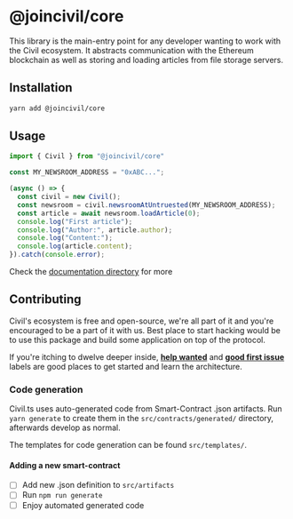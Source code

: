 # @joincivil/core

This library is the main-entry point for any developer wanting to work with the Civil ecosystem. It abstracts communication with the Ethereum blockchain as well as storing and loading articles from file storage servers.

## Installation

```bash
yarn add @joincivil/core
```

## Usage

```typescript
import { Civil } from "@joincivil/core"

const MY_NEWSROOM_ADDRESS = "0xABC...";

(async () => {
  const civil = new Civil();
  const newsroom = civil.newsroomAtUntruested(MY_NEWSROOM_ADDRESS);
  const article = await newsroom.loadArticle(0);
  console.log("First article");
  console.log("Author:", article.author);
  console.log("Content:");
  console.log(article.content);
}).catch(console.error);
```

Check the [documentation directory](./doc) for more

## Contributing

Civil's ecosystem is free and open-source, we're all part of it and you're encouraged to be a part of it with us.
Best place to start hacking would be to use this package and build some application on top of the protocol.

If you're itching to dwelve deeper inside, [**help wanted**](https://github.com/joincivil/Civil/issues?q=is%3Aissue+is%3Aopen+label%3A%22help+wanted%22)
and [**good first issue**](https://github.com/joincivil/Civil/issues?q=is%3Aissue+is%3Aopen+label%3A%22good+first+issue%22) labels are good places to get started and learn the architecture.

### Code generation

Civil.ts uses auto-generated code from Smart-Contract .json artifacts.
Run `yarn generate` to create them in the `src/contracts/generated/` directory, afterwards develop as normal.

The templates for code generation can be found `src/templates/`.

#### Adding a new smart-contract

- [ ] Add new .json definition to `src/artifacts`
- [ ] Run `npm run generate`
- [ ] Enjoy automated generated code

